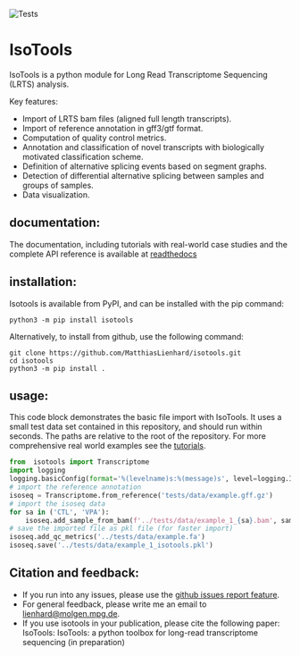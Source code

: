 ![Tests](https://github.com/MatthiasLienhard/isotools/actions/workflows/tests.yml/badge.svg) 

# IsoTools 

IsoTools is a python module for Long Read Transcriptome Sequencing (LRTS) analysis.

Key features:
* Import of LRTS bam files (aligned full length transcripts).
* Import of reference annotation in gff3/gtf format.
* Computation of quality control metrics.
* Annotation and classification of novel transcripts with biologically motivated classification scheme.
* Definition of alternative splicing events based on segment graphs.
* Detection of differential alternative splicing between samples and groups of samples.
* Data visualization.

## documentation:
The documentation, including tutorials with real-world case studies and the complete API reference is available at [readthedocs](https://isotools.readthedocs.io/en/latest/ "documentation")

## installation:
Isotools is available from PyPI, and can be installed with the pip command:
```
python3 -m pip install isotools

```
Alternatively, to install from github, use the following command:

```
git clone https://github.com/MatthiasLienhard/isotools.git
cd isotools
python3 -m pip install .
```

## usage:
This code block demonstrates the basic file import with IsoTools. 
It uses a small test data set contained in this repository, and should run within seconds. The paths are relative to the root of the repository.
For more comprehensive real world examples see the [tutorials](https://isotools.readthedocs.io/en/latest/tutorials.html "readthedocs").
```python
from  isotools import Transcriptome
import logging
logging.basicConfig(format='%(levelname)s:%(message)s', level=logging.INFO)
# import the reference annotation
isoseq = Transcriptome.from_reference('tests/data/example.gff.gz')
# import the isoseq data
for sa in ('CTL', 'VPA'):
    isoseq.add_sample_from_bam(f'../tests/data/example_1_{sa}.bam', sample_name=sa, group=sa, platform='SequelII')
# save the imported file as pkl file (for faster import)
isoseq.add_qc_metrics('../tests/data/example.fa')
isoseq.save('../tests/data/example_1_isotools.pkl')
```

## Citation and feedback:
* If you run into any issues, please use the [github issues report feature](https://github.com/MatthiasLienhard/isotools/issues).
* For general feedback, please write me an email to [lienhard@molgen.mpg.de](mailto:lienhard@molgen.mpg.de).
* If you use isotools in your publication, please cite the following paper: IsoTools: IsoTools: a python toolbox for long-read transcriptome sequencing (in preparation)
